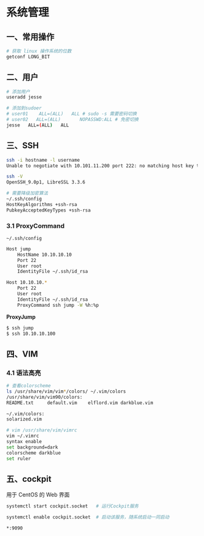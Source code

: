 # 系统管理

 

## 一、常用操作

```bash
# 获取 linux 操作系统的位数 
getconf LONG_BIT

```





## 二、用户

```bash
# 添加用户
useradd jesse

# 添加到sudoer
# user01	ALL=(ALL) 	ALL # sudo -s 需要密码切换
# user02   ALL=(ALL)       NOPASSWD:ALL # 免密切换
jesse	ALL=(ALL) 	ALL


```



## 三、SSH

```bash
ssh -i hostname -l username
Unable to negotiate with 10.101.11.200 port 222: no matching host key type found. Their offer: ssh-rsa,ssh-dss

ssh -V
OpenSSH_9.0p1, LibreSSL 3.3.6

# 需要降级加密算法
~/.ssh/config
HostKeyAlgorithms +ssh-rsa
PubkeyAcceptedKeyTypes +ssh-rsa
```



### 3.1 ProxyCommand

`~/.ssh/config`

```bash
Host jump
    HostName 10.10.10.10
    Port 22
    User root
    IdentityFile ~/.ssh/id_rsa

Host 10.10.10.*
    Port 22
    User root
    IdentityFile ~/.ssh/id_rsa
    ProxyCommand ssh jump -W %h:%p
```

**ProxyJump**

```bash
$ ssh jump
$ ssh 10.10.10.100
```



## 四、VIM

### 4.1 语法高亮

```bash
# 查看colorscheme
ls /usr/share/vim/vim*/colors/ ~/.vim/colors
/usr/share/vim/vim90/colors:
README.txt     default.vim    elflord.vim darkblue.vim

~/.vim/colors:
solarized.vim

# vim /usr/share/vim/vimrc 
vim ~/.vimrc
syntax enable
set background=dark
colorscheme darkblue
set ruler
```



## 五、cockpit

用于 CentOS 的 Web 界面

```bash
systemctl start cockpit.socket   # 运行Cockpit服务

systemctl enable cockpit.socket  # 启动该服务，随系统启动一同启动

*:9090
```

